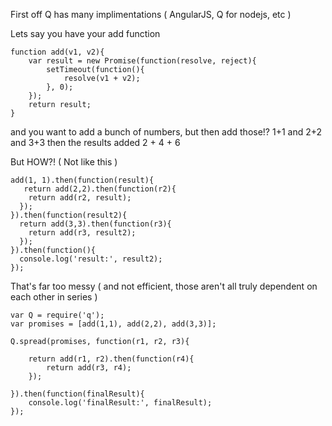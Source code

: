 First off Q has many implimentations ( AngularJS, Q for nodejs, etc )

Lets say you have your add function

    function add(v1, v2){
        var result = new Promise(function(resolve, reject){
            setTimeout(function(){
                resolve(v1 + v2);
            }, 0);
        });
        return result;
    }

and you want to add a bunch of numbers, but then add those!?
    1+1 and 2+2 and 3+3
    then the results added 2 + 4 + 6

But HOW?! ( Not like this )

    add(1, 1).then(function(result){
       return add(2,2).then(function(r2){
        return add(r2, result);
      });
    }).then(function(result2){
      return add(3,3).then(function(r3){
        return add(r3, result2);
      });
    }).then(function(){
      console.log('result:', result2);
    });

That's far too messy ( and not efficient, those aren't all truly dependent on each other in series )

    var Q = require('q');
    var promises = [add(1,1), add(2,2), add(3,3)];

    Q.spread(promises, function(r1, r2, r3){

        return add(r1, r2).then(function(r4){
            return add(r3, r4);
        });

    }).then(function(finalResult){
        console.log('finalResult:', finalResult);
    });
